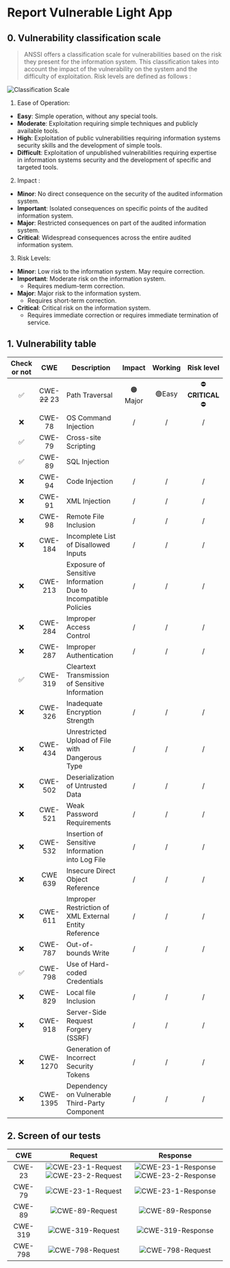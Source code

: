 # Report Vulnerable Light App

## 0. Vulnerability classification scale

> ANSSI offers a classification scale for vulnerabilities based on the risk they present for the information system. This classification takes into account the impact of the vulnerability on the system and the difficulty of exploitation. Risk levels are defined as follows :

![Classification Scale](./Screenshots/classification%20scale/anssi-echelle-vulnerabilites.png)

1. Ease of Operation:
- **Easy**: Simple operation, without any special tools.
- **Moderate**: Exploitation requiring simple techniques and publicly available tools.
- **High**: Exploitation of public vulnerabilities requiring information systems security skills and the development of simple tools.
- **Difficult**: Exploitation of unpublished vulnerabilities requiring expertise in information systems security and the development of specific and targeted tools.

2. Impact :
- **Minor**: No direct consequence on the security of the audited information system.
- **Important**: Isolated consequences on specific points of the audited information system.
- **Major**: Restricted consequences on part of the audited information system.
- **Critical**: Widespread consequences across the entire audited information system.

3. Risk Levels:
- **Minor**: Low risk to the information system. May require correction.
- **Important**: Moderate risk on the information system.
    - Requires medium-term correction.
- **Major**: Major risk to the information system.
    - Requires short-term correction.
- **Critical**: Critical risk on the information system.
    - Requires immediate correction or requires immediate termination of service.


## 1. Vulnerability table

| Check or not | CWE | Description | Impact | Working | Risk level |
|:------------:|:---:|-------------|:------:|:-------:|:----------:|
| ✅ | CWE-~~22~~ 23 | Path Traversal | 🟠Major | 🟢Easy | ⛔**CRITICAL**⛔ |
| ❌ | CWE-78 | OS Command Injection | / | / | / |
| ✅ | CWE-79 | Cross-site Scripting | | |
| ✅ | CWE-89 | SQL Injection | | | |
| ❌ | CWE-94 | Code Injection | / | / | / |
| ❌ | CWE-91 | XML Injection | / | / | / |
| ❌ | CWE-98 | Remote File Inclusion | / | / | / |
| ❌ | CWE-184 | Incomplete List of Disallowed Inputs | / | / | / |
| ❌ | CWE-213 | Exposure of Sensitive Information Due to Incompatible Policies | / | / | / |
| ❌ | CWE-284 | Improper Access Control | / | / | / |
| ❌ | CWE-287 | Improper Authentication | / | / | / |
| ✅ | CWE-319 | Cleartext Transmission of Sensitive Information | | | 
| ❌ | CWE-326 | Inadequate Encryption Strength | / | / | / |
| ❌ | CWE-434 | Unrestricted Upload of File with Dangerous Type | / | / | / |
| ❌ | CWE-502 | Deserialization of Untrusted Data | / | / | / |
| ❌ | CWE-521 | Weak Password Requirements | / | / | / |
| ❌ | CWE-532 | Insertion of Sensitive Information into Log File | / | / | / |
| ❌ | CWE 639 | Insecure Direct Object Reference | / | / | / |
| ❌ | CWE-611 | Improper Restriction of XML External Entity Reference | / | / | / |
| ❌ | CWE-787 | Out-of-bounds Write | / | / | / |
| ✅ | CWE-798 | Use of Hard-coded Credentials | | | |
| ❌ | CWE-829 | Local file Inclusion | / | / | / |
| ❌ | CWE-918 | Server-Side Request Forgery (SSRF) | / | / | / |
| ❌ | CWE-1270 | Generation of Incorrect Security Tokens | / | / | / |
| ❌ | CWE-1395 | Dependency on Vulnerable Third-Party Component | / | / | / |

## 2. Screen of our tests

| CWE | Request | Response |
|:---:|:-------:|:--------:|
| CWE-23 | ![CWE-23-1-Request](./Screenshots/CWE-23/cwe-23-1-request.png) ![CWE-23-2-Request](./Screenshots/CWE-23/cwe-23-2-request.png) | ![CWE-23-1-Response](./Screenshots/CWE-23/cwe-23-1-response.png) ![CWE-23-2-Response](./Screenshots/CWE-23/cwe-23-2-response.png) |
| CWE-79 | ![CWE-23-1-Request](./Screenshots/CWE-79/cwe-79-request.png) | ![CWE-23-1-Response](./Screenshots/CWE-79/cwe-79-response.png) |
| CWE-89 | ![CWE-89-Request](./Screenshots/CWE-89/cwe-89-request.png) | ![CWE-89-Response](./Screenshots/CWE-89/cwe-89-response.png) |
| CWE-319 | ![CWE-319-Request](./Screenshots/CWE-319/cwe-319-request.png) | ![CWE-319-Response](./Screenshots/CWE-319/cwe-319-response.png) |
| CWE-798 | ![CWE-798-Request](./Screenshots/CWE-798/cwe-798-request.png) | ![CWE-798-Request](./Screenshots/CWE-798/cwe-798-response.png) |
